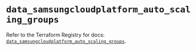 # `data_samsungcloudplatform_auto_scaling_groups`

Refer to the Terraform Registry for docs: [`data_samsungcloudplatform_auto_scaling_groups`](https://registry.terraform.io/providers/samsungsdscloud/samsungcloudplatform/3.13.0/docs/data-sources/auto_scaling_groups).
